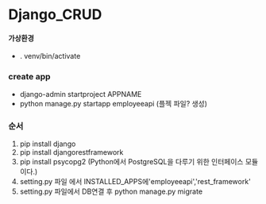 # Django_CRUD


#### 가상환경
- . venv/bin/activate


### create app
- django-admin startproject APPNAME
- python manage.py startapp employeeapi (플젝 파일? 생성)


### 순서
1. pip install django
2. pip install djangorestframework
3. pip install psycopg2 (Python에서 PostgreSQL을 다루기 위한 인터페이스 모듈이다.)
4. setting.py 파일 에서 INSTALLED_APPS에'employeeapi','rest_framework' 
5. setting.py 파일에서 DB연결 후 python manage.py migrate